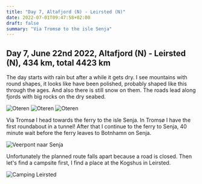 ```yaml
---
title: "Day 7, Altafjord (N) - Leirsted (N)"
date: 2022-07-01T09:47:58+02:00
draft: false
summary: "Via Tromsø to the isle Senja"
---
```

## Day 7, June 22nd 2022, Altafjord (N) - Leirsted (N), 434 km, total 4423 km
The day starts with rain but after a while it gets dry. I see mountains with round shapes, it looks
like have been polished, probably shaped like this through the ages. And also there is still snow
on them. The roads lead along fjords with big rocks on the dry seabed.

![Oteren](/images/noordkaap2022-06-22-01-r.jpg "Oteren")
![Oteren](/images/noordkaap2022-06-22-02-r.jpg "Oteren")
![Oteren](/images/noordkaap2022-06-22-03-r.jpg "Oteren")

Via Tromsø I head towards the ferry to the isle Senja. In Tromsø I have the first roundabout in a tunnel!
After that I continue to the ferry to Senja, 40 minute wait before the ferry leaves to Botnhamn on Senja.

![Veerpont naar Senja](/images/noordkaap2022-06-22-04-ferry-r.jpg "Veerpont naar Senja")

Unfortunately the planned route falls apart because a road is closed. Then let's find a campsite
first, I find a place at the Kogshus in Leirsted.

![Camping Leirsted](/images/noordkaap2022-06-22-05-skogshus-r.jpg "Camping Leirsted")
